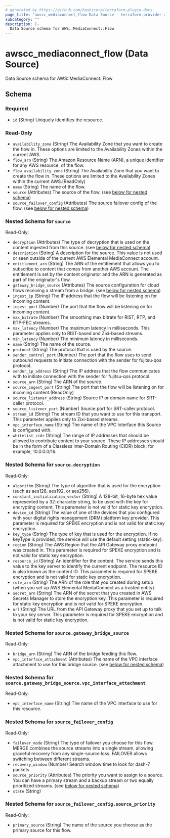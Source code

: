 ```yaml
---
# generated by https://github.com/hashicorp/terraform-plugin-docs
page_title: "awscc_mediaconnect_flow Data Source - terraform-provider-awscc"
subcategory: ""
description: |-
  Data Source schema for AWS::MediaConnect::Flow
---
```


# awscc_mediaconnect_flow (Data Source)

Data Source schema for AWS::MediaConnect::Flow



<!-- schema generated by tfplugindocs -->
## Schema

### Required

- `id` (String) Uniquely identifies the resource.

### Read-Only

- `availability_zone` (String) The Availability Zone that you want to create the flow in. These options are limited to the Availability Zones within the current AWS.
- `flow_arn` (String) The Amazon Resource Name (ARN), a unique identifier for any AWS resource, of the flow.
- `flow_availability_zone` (String) The Availability Zone that you want to create the flow in. These options are limited to the Availability Zones within the current AWS.(ReadOnly)
- `name` (String) The name of the flow.
- `source` (Attributes) The source of the flow. (see [below for nested schema](#nestedatt--source))
- `source_failover_config` (Attributes) The source failover config of the flow. (see [below for nested schema](#nestedatt--source_failover_config))

<a id="nestedatt--source"></a>
### Nested Schema for `source`

Read-Only:

- `decryption` (Attributes) The type of decryption that is used on the content ingested from this source. (see [below for nested schema](#nestedatt--source--decryption))
- `description` (String) A description for the source. This value is not used or seen outside of the current AWS Elemental MediaConnect account.
- `entitlement_arn` (String) The ARN of the entitlement that allows you to subscribe to content that comes from another AWS account. The entitlement is set by the content originator and the ARN is generated as part of the originator's flow.
- `gateway_bridge_source` (Attributes) The source configuration for cloud flows receiving a stream from a bridge. (see [below for nested schema](#nestedatt--source--gateway_bridge_source))
- `ingest_ip` (String) The IP address that the flow will be listening on for incoming content.
- `ingest_port` (Number) The port that the flow will be listening on for incoming content.
- `max_bitrate` (Number) The smoothing max bitrate for RIST, RTP, and RTP-FEC streams.
- `max_latency` (Number) The maximum latency in milliseconds. This parameter applies only to RIST-based and Zixi-based streams.
- `min_latency` (Number) The minimum latency in milliseconds.
- `name` (String) The name of the source.
- `protocol` (String) The protocol that is used by the source.
- `sender_control_port` (Number) The port that the flow uses to send outbound requests to initiate connection with the sender for fujitsu-qos protocol.
- `sender_ip_address` (String) The IP address that the flow communicates with to initiate connection with the sender for fujitsu-qos protocol.
- `source_arn` (String) The ARN of the source.
- `source_ingest_port` (String) The port that the flow will be listening on for incoming content.(ReadOnly)
- `source_listener_address` (String) Source IP or domain name for SRT-caller protocol.
- `source_listener_port` (Number) Source port for SRT-caller protocol.
- `stream_id` (String) The stream ID that you want to use for this transport. This parameter applies only to Zixi-based streams.
- `vpc_interface_name` (String) The name of the VPC Interface this Source is configured with.
- `whitelist_cidr` (String) The range of IP addresses that should be allowed to contribute content to your source. These IP addresses should be in the form of a Classless Inter-Domain Routing (CIDR) block; for example, 10.0.0.0/16.

<a id="nestedatt--source--decryption"></a>
### Nested Schema for `source.decryption`

Read-Only:

- `algorithm` (String) The type of algorithm that is used for the encryption (such as aes128, aes192, or aes256).
- `constant_initialization_vector` (String) A 128-bit, 16-byte hex value represented by a 32-character string, to be used with the key for encrypting content. This parameter is not valid for static key encryption.
- `device_id` (String) The value of one of the devices that you configured with your digital rights management (DRM) platform key provider. This parameter is required for SPEKE encryption and is not valid for static key encryption.
- `key_type` (String) The type of key that is used for the encryption. If no keyType is provided, the service will use the default setting (static-key).
- `region` (String) The AWS Region that the API Gateway proxy endpoint was created in. This parameter is required for SPEKE encryption and is not valid for static key encryption.
- `resource_id` (String) An identifier for the content. The service sends this value to the key server to identify the current endpoint. The resource ID is also known as the content ID. This parameter is required for SPEKE encryption and is not valid for static key encryption.
- `role_arn` (String) The ARN of the role that you created during setup (when you set up AWS Elemental MediaConnect as a trusted entity).
- `secret_arn` (String) The ARN of the secret that you created in AWS Secrets Manager to store the encryption key. This parameter is required for static key encryption and is not valid for SPEKE encryption.
- `url` (String) The URL from the API Gateway proxy that you set up to talk to your key server. This parameter is required for SPEKE encryption and is not valid for static key encryption.


<a id="nestedatt--source--gateway_bridge_source"></a>
### Nested Schema for `source.gateway_bridge_source`

Read-Only:

- `bridge_arn` (String) The ARN of the bridge feeding this flow.
- `vpc_interface_attachment` (Attributes) The name of the VPC interface attachment to use for this bridge source. (see [below for nested schema](#nestedatt--source--gateway_bridge_source--vpc_interface_attachment))

<a id="nestedatt--source--gateway_bridge_source--vpc_interface_attachment"></a>
### Nested Schema for `source.gateway_bridge_source.vpc_interface_attachment`

Read-Only:

- `vpc_interface_name` (String) The name of the VPC interface to use for this resource.




<a id="nestedatt--source_failover_config"></a>
### Nested Schema for `source_failover_config`

Read-Only:

- `failover_mode` (String) The type of failover you choose for this flow. MERGE combines the source streams into a single stream, allowing graceful recovery from any single-source loss. FAILOVER allows switching between different streams.
- `recovery_window` (Number) Search window time to look for dash-7 packets
- `source_priority` (Attributes) The priority you want to assign to a source. You can have a primary stream and a backup stream or two equally prioritized streams. (see [below for nested schema](#nestedatt--source_failover_config--source_priority))
- `state` (String)

<a id="nestedatt--source_failover_config--source_priority"></a>
### Nested Schema for `source_failover_config.source_priority`

Read-Only:

- `primary_source` (String) The name of the source you choose as the primary source for this flow.


